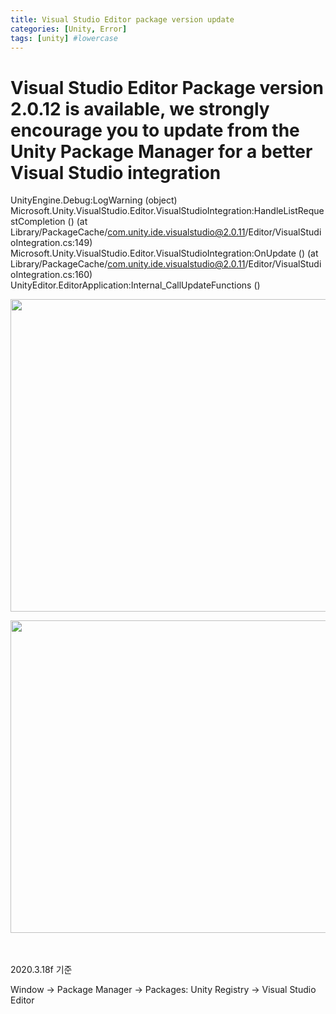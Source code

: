 ```yaml
---
title: Visual Studio Editor package version update
categories: [Unity, Error]
tags: [unity] #lowercase    
---
```


# Visual Studio Editor Package version 2.0.12 is available, we strongly encourage you to update from the Unity Package Manager for a better Visual Studio integration

UnityEngine.Debug:LogWarning (object)
Microsoft.Unity.VisualStudio.Editor.VisualStudioIntegration:HandleListRequestCompletion () (at Library/PackageCache/com.unity.ide.visualstudio@2.0.11/Editor/VisualStudioIntegration.cs:149)
Microsoft.Unity.VisualStudio.Editor.VisualStudioIntegration:OnUpdate () (at Library/PackageCache/com.unity.ide.visualstudio@2.0.11/Editor/VisualStudioIntegration.cs:160)
UnityEditor.EditorApplication:Internal_CallUpdateFunctions ()




<img src="https://user-images.githubusercontent.com/37606666/148201602-bd0815bf-aa43-4a54-a802-bfdc986be0a8.png" width="800" height="500">



<img src="https://user-images.githubusercontent.com/37606666/148201767-de0b97b4-27fe-4ca1-a6c2-141a051f02ea.png
" width="800" height="500">




　　　　　　　　　　　　　　　　　　　　　　　　　　　　　　　　　　　　　　　　　　　　　　　　
　　　　　　


2020.3.18f 기준

Window -> Package Manager -> Packages: Unity Registry -> Visual Studio Editor


